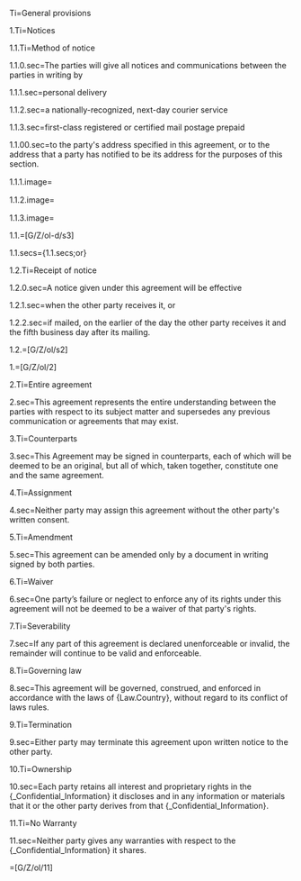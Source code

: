 Ti=General provisions

1.Ti=Notices

1.1.Ti=Method of notice

1.1.0.sec=The parties will give all notices and communications between the parties in writing by

1.1.1.sec=personal delivery

1.1.2.sec=a nationally-recognized, next-day courier service

1.1.3.sec=first-class registered or certified mail postage prepaid

1.1.00.sec=to the party's address specified in this agreement, or to the address that a party has notified to be its address for the purposes of this section.

1.1.1.image=<img src="Doc/G/IACCM-NDA-Design/Z/icon/personal_delivery.png" height="15" width="15" >  

1.1.2.image=<img src="Doc/G/IACCM-NDA-Design/Z/icon/courier_service.png" height="15" width="15" >  

1.1.3.image=<img src="Doc/G/IACCM-NDA-Design/Z/icon/mail_postage.png" height="15" width="15" >  

1.1.=[G/Z/ol-d/s3]

1.1.secs={1.1.secs;or}

1.2.Ti=Receipt of notice

1.2.0.sec=A notice given under this agreement will be effective

1.2.1.sec=when the other party receives it, or

1.2.2.sec=if mailed, on the earlier of the day the other party receives it and the fifth business day after its mailing.

1.2.=[G/Z/ol/s2]

1.=[G/Z/ol/2]

2.Ti=Entire agreement

2.sec=This agreement represents the entire understanding between the parties with respect to its subject matter and supersedes any previous communication or agreements that may exist.

3.Ti=Counterparts

3.sec=This Agreement may be signed in counterparts, each of which will be deemed to be an original, but all of which, taken together, constitute one and the same agreement.

4.Ti=Assignment

4.sec=Neither party may assign this agreement without the other party's written consent.

5.Ti=Amendment

5.sec=This agreement can be amended only by a document in writing signed by both parties.

6.Ti=Waiver

6.sec=One party’s failure or neglect to enforce any of its rights under this agreement will not be deemed to be a waiver of that party's rights.

7.Ti=Severability

7.sec=If any part of this agreement is declared unenforceable or invalid, the remainder will continue to be valid and enforceable.

8.Ti=Governing law

8.sec=This agreement will be governed, construed, and enforced in accordance with the laws of {Law.Country}, without regard to its conflict of laws rules.

9.Ti=Termination

9.sec=Either party may terminate this agreement upon written notice to the other party.

10.Ti=Ownership

10.sec=Each party retains all interest and proprietary rights in the {_Confidential_Information} it discloses and in any information or materials that it or the other party derives from that {_Confidential_Information}.

11.Ti=No Warranty

11.sec=Neither party gives any warranties with respect to the {_Confidential_Information} it shares.

=[G/Z/ol/11]

